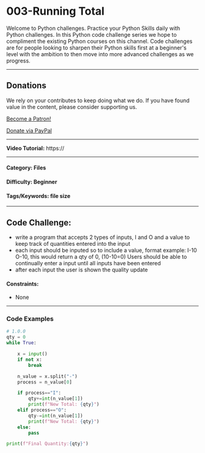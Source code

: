 # **003-Running Total**

Welcome to Python challenges. Practice your Python Skills daily with Python challenges. In this Python code challenge series we hope to compliment the existing Python courses on this channel. Code challenges are for people looking to sharpen their Python skills first at a beginner's level with the ambition to then move into more advanced challenges as we progress.

---
## Donations
We rely on your contributes to keep doing what we do. If you have found value in the content, please consider supporting us.

<a href="https://www.patreon.com/bePatron?u=69834971" data-patreon-widget-type="become-patron-button">Become a Patron!</a>

<a href="https://www.paypal.com/donate?hosted_button_id=W55GVT4UPXPYE" 
target="_blank">
Donate via PayPal
</a>

---

**Video Tutorial:** https://

---
#### **Category:** Files
#### **Difficulty:** Beginner
#### **Tags/Keywords:** file size
---

## **Code Challenge:**
- write a program that accepts 2 types of inputs, I and O and a value to keep track of quantities entered into the input
- each input should be inputed so to include a value, format example: I-10 O-10, this would return a qty of 0, (10-10=0)
Users should be able to continually enter a input until all inputs have been entered
- after each input the user is shown the quality update

#### **Constraints:**
- None

----

### Code Examples

```python
# 1.0.0
qty = 0
while True:

    x = input()
    if not x:
        break

    n_value = x.split("-")
    process = n_value[0]

    if process=="I":
        qty+=int(n_value[1])
        print(f"New Total: {qty}")
    elif process=="O":
        qty-=int(n_value[1])
        print(f"New Total: {qty}")
    else:
        pass

print(f"Final Quantity:{qty}")
```